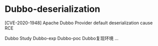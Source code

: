 # Dubbo-deserialization
[CVE-2020-1948] Apache Dubbo Provider default deserialization cause RCE

Dubbo Study
Dubbo-exp
Dubbo-poc
Dubbo复现环境
...
